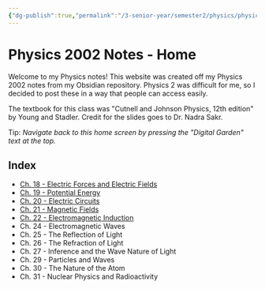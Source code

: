 ```yaml
---
{"dg-publish":true,"permalink":"/3-senior-year/semester2/physics/physics-note-site/01-home/","tags":["gardenEntry"]}
---
```


# Physics 2002 Notes - Home
Welcome to my Physics notes! This website was created off my Physics 2002 notes from my Obsidian repository. Physics 2 was difficult for me, so I decided to post these in a way that people can access easily.

The textbook for this class was "Cutnell and Johnson Physics, 12th edition" by Young and Stadler. Credit for the slides goes to Dr. Nadra Sakr.

Tip: *Navigate back to this home screen by pressing the "Digital Garden" text at the top.* 

## Index
- [Ch. 18 - Electric Forces and Electric Fields](https://physics-notes.vercel.app/3-senior-year/semester2/physics/ch-18-electric-forces-and-electric-fields/) 
- [Ch. 19 - Potential Energy](https://physics-notes.vercel.app/3-senior-year/semester2/physics/ch-19-potential-energy/) 
- [Ch. 20 - Electric Circuits](https://physics-notes.vercel.app/3-senior-year/semester2/physics/ch-20-electric-circuits/) 
- [Ch. 21 - Magnetic Fields](https://physics-notes.vercel.app/3-senior-year/semester2/physics/ch-21-magnetic-fields) 
- [Ch. 22 - Electromagnetic Induction](https://physics-notes.vercel.app/3-senior-year/semester2/physics/ch-22-electromagnetic-induction/) 
- Ch. 24 - Electromagnetic Waves
- Ch. 25 - The Reflection of Light
- Ch. 26 - The Refraction of Light
- Ch. 27 - Inference and the Wave Nature of Light
- Ch. 29 - Particles and Waves
- Ch. 30 - The Nature of the Atom
- Ch. 31 - Nuclear Physics and Radioactivity